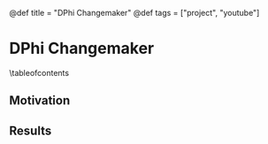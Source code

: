 @def title = "DPhi Changemaker"
@def tags = ["project", "youtube"]

# DPhi Changemaker

\tableofcontents <!-- you can use \toc as well -->

## Motivation

## Results

